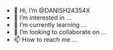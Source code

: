 - 👋 Hi, I’m @DANISH24354X
- 👀 I’m interested in ...
- 🌱 I’m currently learning ...
- 💞️ I’m looking to collaborate on ...
- 📫 How to reach me ...

<!---
DANISH24354X/DANISH24354X is a ✨ special ✨ repository because its `README.md` (this file) appears on your GitHub profile.
You can click the Preview link to take a look at your changes.
--->
